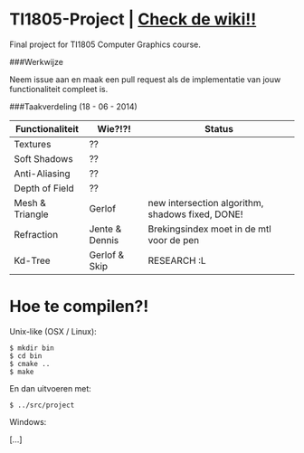 TI1805-Project | [Check de wiki!!](https://github.com/Balletie/TI1805-Project/wiki)
===================================================================================

Final project for TI1805 Computer Graphics course.

###Werkwijze

Neem issue aan en maak een pull request als de implementatie van
jouw functionaliteit compleet is.

###Taakverdeling (18 - 06 - 2014)

| Functionaliteit | Wie?!?!          | Status           |
| --------------- | ---------------- | ---------------- |
| Textures        | ??               |                  |
| Soft Shadows    | ??               |                  |
| Anti-Aliasing   | ??               |                  |
| Depth of Field  | ??               |                  |
| Mesh & Triangle | Gerlof | new intersection algorithm, shadows fixed, DONE! |
| Refraction      | Jente & Dennis   | Brekingsindex moet in de mtl voor de pen |
| Kd-Tree         | Gerlof & Skip    | RESEARCH :L      |

Hoe te compilen?!
=================

Unix-like (OSX / Linux): 

````
$ mkdir bin
$ cd bin
$ cmake ..
$ make
````

En dan uitvoeren met:
````
$ ../src/project
````

Windows:

[...]
